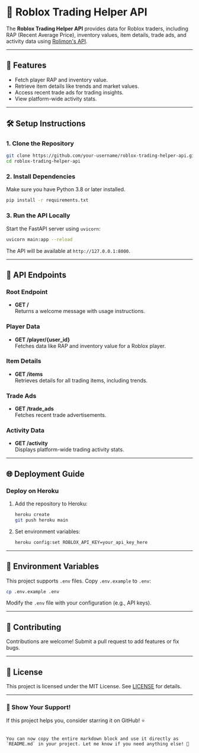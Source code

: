 
# 🚀 Roblox Trading Helper API

The **Roblox Trading Helper API** provides data for Roblox traders, including RAP (Recent Average Price), inventory values, item details, trade ads, and activity data using [Rolimon's API](https://www.rolimons.com/).

---

## 🌟 Features

- Fetch player RAP and inventory value.
- Retrieve item details like trends and market values.
- Access recent trade ads for trading insights.
- View platform-wide activity stats.

---

## 🛠️ Setup Instructions

### 1. Clone the Repository
```bash
git clone https://github.com/your-username/roblox-trading-helper-api.git
cd roblox-trading-helper-api
```

### 2. Install Dependencies
Make sure you have Python 3.8 or later installed.
```bash
pip install -r requirements.txt
```

### 3. Run the API Locally
Start the FastAPI server using `uvicorn`:
```bash
uvicorn main:app --reload
```
The API will be available at `http://127.0.0.1:8000`.

---

## 📖 API Endpoints

### Root Endpoint
- **GET /**  
  Returns a welcome message with usage instructions.

### Player Data
- **GET /player/{user_id}**  
  Fetches data like RAP and inventory value for a Roblox player.

### Item Details
- **GET /items**  
  Retrieves details for all trading items, including trends.

### Trade Ads
- **GET /trade_ads**  
  Fetches recent trade advertisements.

### Activity Data
- **GET /activity**  
  Displays platform-wide trading activity stats.

---

## 🌐 Deployment Guide

### Deploy on Heroku
1. Add the repository to Heroku:
   ```bash
   heroku create
   git push heroku main
   ```

2. Set environment variables:
   ```bash
   heroku config:set ROBLOX_API_KEY=your_api_key_here
   ```

---

## 🔐 Environment Variables
This project supports `.env` files. Copy `.env.example` to `.env`:
```bash
cp .env.example .env
```

Modify the `.env` file with your configuration (e.g., API keys).

---

## 🤝 Contributing
Contributions are welcome! Submit a pull request to add features or fix bugs.

---

## 📜 License
This project is licensed under the MIT License. See [LICENSE](LICENSE) for details.

---

### 🌟 Show Your Support!
If this project helps you, consider starring it on GitHub! ⭐
```

You can now copy the entire markdown block and use it directly as `README.md` in your project. Let me know if you need anything else! 🚀
